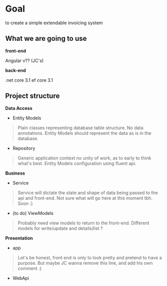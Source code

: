 
# Goal

to create a simple  extendable invoicing system


## What we are going to use

**front-end**

Angular v?? (JC's)

**back-end**

.net core 3.1
ef core 3.1


## Project structure

**Data Access**

* Entity Models
> Plain classes representing database table structure. No data annotations. Entity Models should represent the data as is in the database.
* Repository
> Generic application context no unity of work, as to early to think what's best. Entity Models configuration using fluent api.

**Business**

* Service
> Service will dictate the state and shape of data being passed to the api and front-end. Not sure what will go here at this moment tbh. Soon :)
* (to do) ViewModels
> Probably need view models to return to the front-end. Different models for write/update and details/list ? 

**Presentation**

* app
> Let's be honest, front end is only to look pretty and pretend to have a purpose. But maybe JC wanna remove this line, and add his own comment :) 
* WebApi
> 








